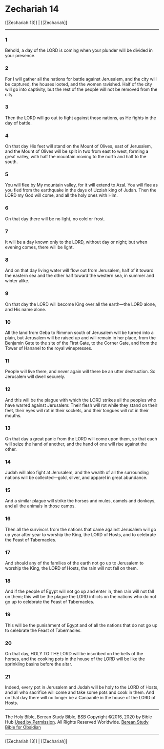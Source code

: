 # Zechariah 14

[[Zechariah 13]] | [[Zechariah]]

---

### 1
Behold, a day of the LORD is coming when your plunder will be divided in your presence.

### 2
For I will gather all the nations for battle against Jerusalem, and the city will be captured, the houses looted, and the women ravished. Half of the city will go into captivity, but the rest of the people will not be removed from the city.

### 3
Then the LORD will go out to fight against those nations, as He fights in the day of battle.

### 4
On that day His feet will stand on the Mount of Olives, east of Jerusalem, and the Mount of Olives will be split in two from east to west, forming a great valley, with half the mountain moving to the north and half to the south.

### 5
You will flee by My mountain valley, for it will extend to Azal. You will flee as you fled from the earthquake in the days of Uzziah king of Judah. Then the LORD my God will come, and all the holy ones with Him.

### 6
On that day there will be no light, no cold or frost.

### 7
It will be a day known only to the LORD, without day or night; but when evening comes, there will be light.

### 8
And on that day living water will flow out from Jerusalem, half of it toward the eastern sea and the other half toward the western sea, in summer and winter alike.

### 9
On that day the LORD will become King over all the earth—the LORD alone, and His name alone.

### 10
All the land from Geba to Rimmon south of Jerusalem will be turned into a plain, but Jerusalem will be raised up and will remain in her place, from the Benjamin Gate to the site of the First Gate, to the Corner Gate, and from the Tower of Hananel to the royal winepresses.

### 11
People will live there, and never again will there be an utter destruction. So Jerusalem will dwell securely.

### 12
And this will be the plague with which the LORD strikes all the peoples who have warred against Jerusalem: Their flesh will rot while they stand on their feet, their eyes will rot in their sockets, and their tongues will rot in their mouths.

### 13
On that day a great panic from the LORD will come upon them, so that each will seize the hand of another, and the hand of one will rise against the other.

### 14
Judah will also fight at Jerusalem, and the wealth of all the surrounding nations will be collected—gold, silver, and apparel in great abundance.

### 15
And a similar plague will strike the horses and mules, camels and donkeys, and all the animals in those camps.

### 16
Then all the survivors from the nations that came against Jerusalem will go up year after year to worship the King, the LORD of Hosts, and to celebrate the Feast of Tabernacles.

### 17
And should any of the families of the earth not go up to Jerusalem to worship the King, the LORD of Hosts, the rain will not fall on them.

### 18
And if the people of Egypt will not go up and enter in, then rain will not fall on them; this will be the plague the LORD inflicts on the nations who do not go up to celebrate the Feast of Tabernacles.

### 19
This will be the punishment of Egypt and of all the nations that do not go up to celebrate the Feast of Tabernacles.

### 20
On that day, HOLY TO THE LORD will be inscribed on the bells of the horses, and the cooking pots in the house of the LORD will be like the sprinkling basins before the altar.

### 21
Indeed, every pot in Jerusalem and Judah will be holy to the LORD of Hosts, and all who sacrifice will come and take some pots and cook in them. And on that day there will no longer be a Canaanite in the house of the LORD of Hosts.

---

The Holy Bible, Berean Study Bible, BSB
Copyright ©2016, 2020 by Bible Hub
[Used by Permission](https://berean.bible/terms.htm). All Rights Reserved Worldwide.
[Berean Study Bible for Obsidian](https://github.com/gapmiss/berean-study-bible-for-obsidian)

---

[[Zechariah 13]] | [[Zechariah]]

